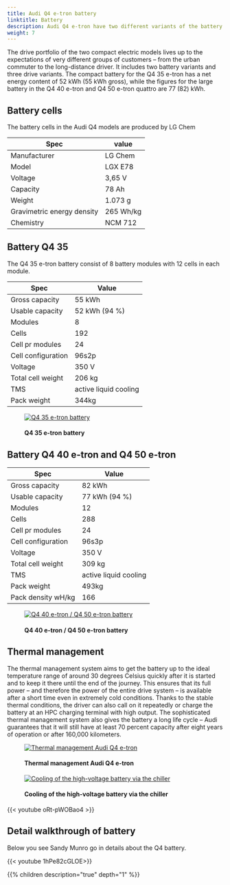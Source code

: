 ```yaml
---
title: Audi Q4 e-tron battery
linktitle: Battery
description: Audi Q4 e-tron have two different variants of the battery
weight: 7
---
```

<!-- markdownlint-disable MD033 -->
The drive portfolio of the two compact electric models lives up to the expectations of very different groups of customers – from the urban commuter to the long-distance driver. It includes two battery variants and three drive variants. The compact battery for the Q4 35 e-tron has a net energy content of 52 kWh (55 kWh gross), while the figures for the large battery in the Q4 40 e-tron and Q4 50 e-tron quattro are 77 (82) kWh.

## Battery cells

The battery cells in the Audi Q4 models are produced by LG Chem

| **Spec** |  **value** |
|-----|-----|
| Manufacturer |  LG Chem |
| Model | LGX E78 |
| Voltage | 3,65 V |
| Capacity | 78 Ah |
| Weight | 1.073 g |
| Gravimetric energy density | 265 Wh/kg |
| Chemistry | NCM 712 |

## Battery Q4 35

The Q4 35 e-tron battery consist of 8 battery modules with 12 cells in each module.

| **Spec** | **Value** |
| ----- |----- |
| Gross capacity | 55 kWh |
| Usable capacity | 52 kWh (94 %)|
| Modules | 8 |
| Cells | 192 |
| Cell pr modules | 24 |
| Cell configuration |  96s2p |
| Voltage | 350 V |
| Total cell weight | 206 kg |
| TMS | active liquid cooling |
| Pack weight | 344kg |

<figure>
    <a href="https://media.electrichasgoneaudi.net/multimedia/models/q4-e-tron/drivetrain/battery/q4etron35battery.jpg">
        <img src="https://media.electrichasgoneaudi.net/multimedia/models/q4-e-tron/drivetrain/battery/q4etron35batterys.jpg"
        alt="Q4 35 e-tron battery" title="Q4 35 e-tron battery">
    </a>
    <figcaption><h4>Q4 35 e-tron battery</h4></figcaption>
</figure>

## Battery Q4 40 e-tron and Q4 50 e-tron

| **Spec** | **Value** |
| ----- |----- |
| Gross capacity | 82 kWh |
| Usable capacity | 77 kWh (94 %)|
| Modules | 12 |
| Cells | 288 |
| Cell pr modules | 24 |
| Cell configuration |  96s3p |
| Voltage | 350 V |
| Total cell weight | 309 kg |
| TMS | active liquid cooling |
| Pack weight | 493kg |
| Pack density wH/kg | 166 |

<figure>
    <a href="https://media.electrichasgoneaudi.net/multimedia/models/q4-e-tron/drivetrain/battery/q4etron40battery.jpg">
        <img src="https://media.electrichasgoneaudi.net/multimedia/models/q4-e-tron/drivetrain/battery/q4etron40batterys.jpg"
        alt="Q4 40 e-tron / Q4 50 e-tron battery" title="Q4 40 e-tron / Q4 50 e-tron battery">
    </a>
    <figcaption><h4>Q4 40 e-tron / Q4 50 e-tron battery</h4></figcaption>
</figure>

## Thermal management

The thermal management system aims to get the battery up to the ideal temperature range of around 30 degrees Celsius quickly after it is started and to keep it there until the end of the journey. This ensures that its full power – and therefore the power of the entire drive system – is available after a short time even in extremely cold conditions. Thanks to the stable thermal conditions, the driver can also call on it repeatedly or charge the battery at an HPC charging terminal with high output. The sophisticated thermal management system also gives the battery a long life cycle – Audi guarantees that it will still have at least 70 percent capacity after eight years of operation or after 160,000 kilometers.

<figure>
    <a href="https://media.electrichasgoneaudi.net/multimedia/models/q4-e-tron/drivetrain/battery/batterycooling.jpg">
        <img src="https://media.electrichasgoneaudi.net/multimedia/models/q4-e-tron/drivetrain/battery/batterycoolings.jpg"
        alt="Thermal management Audi Q4 e-tron" title="Thermal management Audi Q4 e-tron">
    </a>
    <figcaption><h4>Thermal management Audi Q4 e-tron</h4></figcaption>
</figure>

<figure>
    <a href="https://media.electrichasgoneaudi.net/multimedia/models/q4-e-tron/drivetrain/battery/battercooling2.jpg">
        <img src="https://media.electrichasgoneaudi.net/multimedia/models/q4-e-tron/drivetrain/battery/battercooling2s.jpg"
        alt="Cooling of the high-voltage battery via the chiller" title="Cooling of the high-voltage battery via the chiller">
    </a>
    <figcaption><h4>Cooling of the high-voltage battery via the chiller</h4></figcaption>
</figure>

{{< youtube oRt-pWOBao4 >}}

## Detail walkthrough of battery

Below you see Sandy Munro go in details about the Q4 battery.

{{< youtube 1hPe82cGLOE>}}

{{% children description="true" depth="1" %}}
